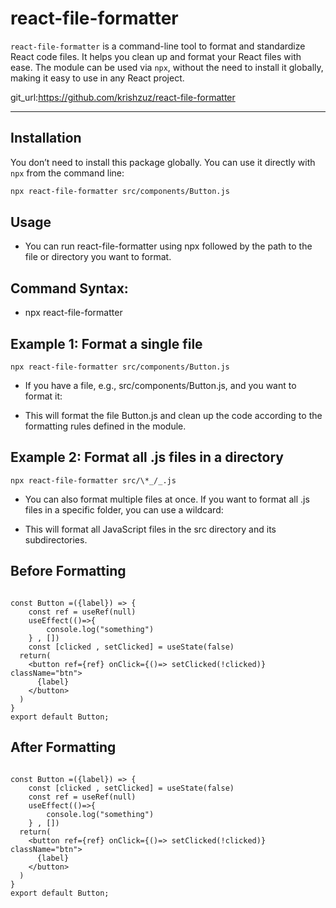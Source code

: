 # react-file-formatter

`react-file-formatter` is a command-line tool to format and standardize React code files. It helps you clean up and format your React files with ease. The module can be used via `npx`, without the need to install it globally, making it easy to use in any React project.

git_url:https://github.com/krishzuz/react-file-formatter

---

## Installation

You don’t need to install this package globally. You can use it directly with `npx` from the command line:

```bash
npx react-file-formatter src/components/Button.js
```

## Usage

- You can run react-file-formatter using npx followed by the path to the file or directory you want to format.

## Command Syntax:

- npx react-file-formatter <path-to-file-or-directory>

## Example 1: Format a single file

```
npx react-file-formatter src/components/Button.js
```

- If you have a file, e.g., src/components/Button.js, and you want to format it:

- This will format the file Button.js and clean up the code according to the formatting rules defined in the module.

## Example 2: Format all .js files in a directory

```
npx react-file-formatter src/\*_/_.js
```

- You can also format multiple files at once. If you want to format all .js files in a specific folder, you can use a wildcard:

- This will format all JavaScript files in the src directory and its subdirectories.

## Before Formatting

```import React from 'react';

const Button =({label}) => {
    const ref = useRef(null)
    useEffect(()=>{
        console.log("something")
    } , [])
    const [clicked , setClicked] = useState(false)
  return(
    <button ref={ref} onClick={()=> setClicked(!clicked)} className="btn">
      {label}
    </button>
  )
}
export default Button;
```

## After Formatting

```import React from 'react';

const Button =({label}) => {
    const [clicked , setClicked] = useState(false)
    const ref = useRef(null)
    useEffect(()=>{
        console.log("something")
    } , [])
  return(
    <button ref={ref} onClick={()=> setClicked(!clicked)} className="btn">
      {label}
    </button>
  )
}
export default Button;
```
